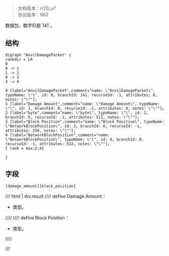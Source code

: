 # <!-- md:samp AnvilDamagePacket -->

> 文档版本：r/20_u7<br/>协议版本：662

<!-- md:samp AnvilDamagePacket -->数据包，数字ID是`141`。

## 结构

```viz
digraph "AnvilDamagePacket" {
rankdir = LR
0
0 -> 1
1 -> 2
0 -> 3
3 -> 4

0 [label="AnvilDamagePacket",comment="name: \"AnvilDamagePacket\", typeName: \"\", id: 0, branchId: 141, recurseId: -1, attributes: 0, notes: \"\""];
1 [label="Damage Amount",comment="name: \"Damage Amount\", typeName: \"\", id: 1, branchId: 0, recurseId: -1, attributes: 0, notes: \"\""];
2 [label="byte",comment="name: \"byte\", typeName: \"\", id: 2, branchId: 0, recurseId: -1, attributes: 512, notes: \"\""];
3 [label="Block Position",comment="name: \"Block Position\", typeName: \"NetworkBlockPosition\", id: 3, branchId: 0, recurseId: -1, attributes: 256, notes: \"\""];
4 [label="NetworkBlockPosition",comment="name: \"NetworkBlockPosition\", typeName: \"\", id: 4, branchId: 0, recurseId: -1, attributes: 512, notes: \"\""];
{ rank = max;2;4}

}

```

## 字段

```title='AnvilDamagePacket'
[damage_amount][block_position]
```

/// html | div.result
//// define
Damage Amount：<!-- md:samp byte -->

- <!-- md:samp byte -->类型。


////
//// define
Block Position：[<!-- md:samp NetworkBlockPosition -->](../types/networkblockposition.md)

- <!-- md:samp NetworkBlockPosition -->类型。


////

///

